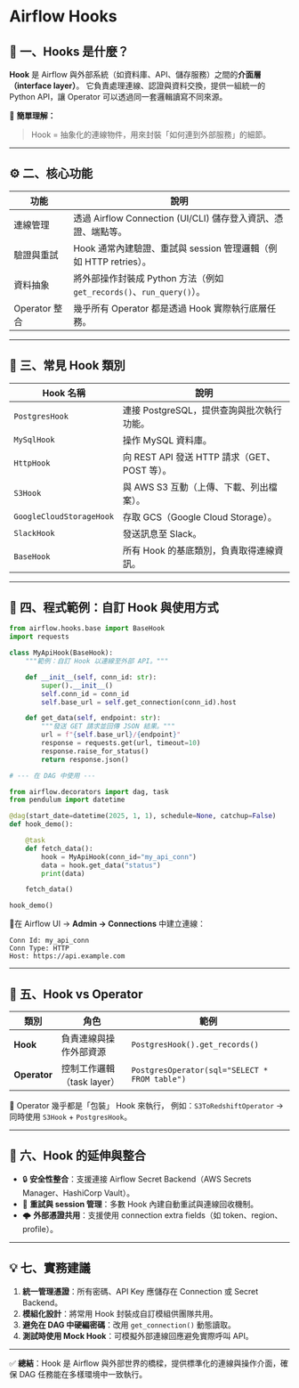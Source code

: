 # Airflow Hooks

## 🧭 一、Hooks 是什麼？

**Hook** 是 Airflow 與外部系統（如資料庫、API、儲存服務）之間的**介面層（interface layer）**。
它負責處理連線、認證與資料交換，提供一組統一的 Python API，讓 Operator 可以透過同一套邏輯讀寫不同來源。

📘 **簡單理解：**

> Hook = 抽象化的連線物件，用來封裝「如何連到外部服務」的細節。

---

## ⚙️ 二、核心功能

| 功能          | 說明                                                    |
| ----------- | ----------------------------------------------------- |
| 連線管理        | 透過 Airflow Connection (UI/CLI) 儲存登入資訊、憑證、端點等。         |
| 驗證與重試       | Hook 通常內建驗證、重試與 session 管理邏輯（例如 HTTP retries）。        |
| 資料抽象        | 將外部操作封裝成 Python 方法（例如 `get_records()`、`run_query()`）。 |
| Operator 整合 | 幾乎所有 Operator 都是透過 Hook 實際執行底層任務。                     |

---

## 🧩 三、常見 Hook 類別

| Hook 名稱                  | 說明                                 |
| ------------------------ | ---------------------------------- |
| `PostgresHook`           | 連接 PostgreSQL，提供查詢與批次執行功能。         |
| `MySqlHook`              | 操作 MySQL 資料庫。                      |
| `HttpHook`               | 向 REST API 發送 HTTP 請求（GET、POST 等）。 |
| `S3Hook`                 | 與 AWS S3 互動（上傳、下載、列出檔案）。           |
| `GoogleCloudStorageHook` | 存取 GCS（Google Cloud Storage）。      |
| `SlackHook`              | 發送訊息至 Slack。                       |
| `BaseHook`               | 所有 Hook 的基底類別，負責取得連線資訊。            |

---

## 🧪 四、程式範例：自訂 Hook 與使用方式

```python
from airflow.hooks.base import BaseHook
import requests

class MyApiHook(BaseHook):
    """範例：自訂 Hook 以連線至外部 API。"""

    def __init__(self, conn_id: str):
        super().__init__()
        self.conn_id = conn_id
        self.base_url = self.get_connection(conn_id).host

    def get_data(self, endpoint: str):
        """發送 GET 請求並回傳 JSON 結果。"""
        url = f"{self.base_url}/{endpoint}"
        response = requests.get(url, timeout=10)
        response.raise_for_status()
        return response.json()

# --- 在 DAG 中使用 ---

from airflow.decorators import dag, task
from pendulum import datetime

@dag(start_date=datetime(2025, 1, 1), schedule=None, catchup=False)
def hook_demo():

    @task
    def fetch_data():
        hook = MyApiHook(conn_id="my_api_conn")
        data = hook.get_data("status")
        print(data)

    fetch_data()

hook_demo()
```

📍在 Airflow UI → **Admin → Connections** 中建立連線：

```
Conn Id: my_api_conn
Conn Type: HTTP
Host: https://api.example.com
```

---

## 🧠 五、Hook vs Operator

| 類別           | 角色                 | 範例                                            |
| ------------ | ------------------ | --------------------------------------------- |
| **Hook**     | 負責連線與操作外部資源        | `PostgresHook().get_records()`                |
| **Operator** | 控制工作邏輯（task layer） | `PostgresOperator(sql="SELECT * FROM table")` |

📘 Operator 幾乎都是「包裝」 Hook 來執行，
例如：`S3ToRedshiftOperator` → 同時使用 `S3Hook` + `PostgresHook`。

---

## 🧱 六、Hook 的延伸與整合

* 🔒 **安全性整合**：支援連接 Airflow Secret Backend（AWS Secrets Manager、HashiCorp Vault）。
* 🔁 **重試與 session 管理**：多數 Hook 內建自動重試與連線回收機制。
* 🌩️ **外部憑證共用**：支援使用 connection extra fields（如 token、region、profile）。

---

## 💡 七、實務建議

1. **統一管理憑證**：所有密碼、API Key 應儲存在 Connection 或 Secret Backend。
2. **模組化設計**：將常用 Hook 封裝成自訂模組供團隊共用。
3. **避免在 DAG 中硬編密碼**：改用 `get_connection()` 動態讀取。
4. **測試時使用 Mock Hook**：可模擬外部連線回應避免實際呼叫 API。

---

✅ **總結**：Hook 是 Airflow 與外部世界的橋樑，提供標準化的連線與操作介面，確保 DAG 任務能在多樣環境中一致執行。
